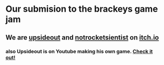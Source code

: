 # Our submision to the brackeys game jam

## We are [upsideout](https://downside-in.itch.io) and [notrocketsientist](https://notrocketscientist.itch.io) on [itch.io](https://itch.io)

### also Upsideout is on Youtube making his own game. [Check it out!](https://www.youtube.com/@Upside-out)

